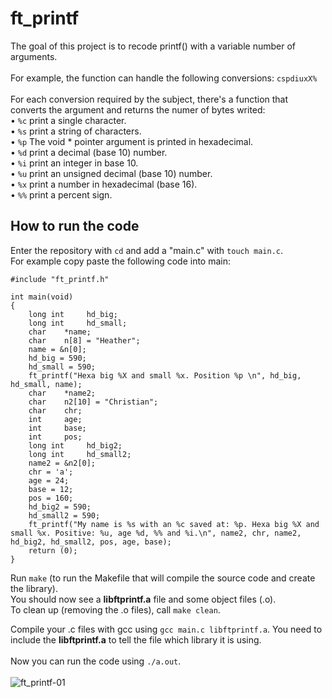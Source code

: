# ft_printf
The goal of this project is to recode printf() with a variable number of arguments.<br> <br>
For example, the function can handle the following conversions: ```cspdiuxX%``` <br> <br>
For each conversion required by the subject, there's a function that converts the argument and returns the numer of bytes writed: <br>
• ```%c``` print a single character.<br>
• ```%s``` print a string of characters.<br>
• ```%p``` The void * pointer argument is printed in hexadecimal.<br>
• ```%d``` print a decimal (base 10) number.<br>
• ```%i``` print an integer in base 10.<br>
• ```%u``` print an unsigned decimal (base 10) number.<br>
• ```%x``` print a number in hexadecimal (base 16).<br>
• ```%%``` print a percent sign.<br>

## How to run the code
Enter the repository with ``` cd ``` and add a "main.c" with ``` touch main.c ```. <br>
For example copy paste the following code into main:
```
#include "ft_printf.h"

int	main(void)
{
    long int     hd_big;
    long int     hd_small;
    char	*name;
	char	n[8] = "Heather";
    name = &n[0];
    hd_big = 590;
    hd_small = 590;
	ft_printf("Hexa big %X and small %x. Position %p \n", hd_big, hd_small, name);
    char	*name2;
	char	n2[10] = "Christian";
	char	chr;
	int		age;
    int     base;
    int     pos;
    long int     hd_big2;
    long int     hd_small2;
	name2 = &n2[0];
	chr = 'a';
	age = 24;
    base = 12;
    pos = 160;
    hd_big2 = 590;
    hd_small2 = 590;
	ft_printf("My name is %s with an %c saved at: %p. Hexa big %X and small %x. Positive: %u, age %d, %% and %i.\n", name2, chr, name2, hd_big2, hd_small2, pos, age, base);  
	return (0);
}
```
Run ```make``` (to run the Makefile that will compile the source code and create the library). <br>
You should now see a **libftprintf.a** file and some object files (.o). <br>
To clean up (removing the .o files), call ```make clean```. <br>

Compile your .c files with gcc using ```gcc main.c libftprintf.a```.
You need to include the **libftprintf.a** to tell the file which library it is using.<br> <br>
Now you can run the code using ```./a.out```. <br> <br>
![ft_printf-01](https://github.com/RanniSch/ft_printf/assets/104382315/30190c94-434c-4c8e-a467-028b73b9d411)


